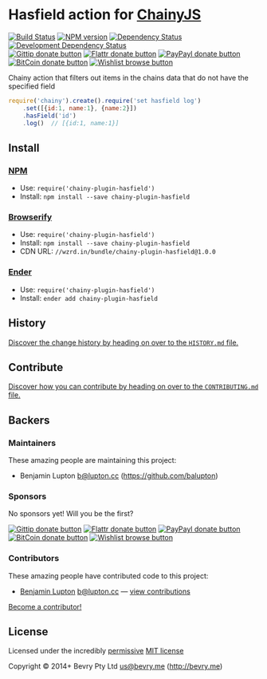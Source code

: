 
<!-- TITLE/ -->

# Hasfield action for [ChainyJS](http://chainyjs.org)

<!-- /TITLE -->


<!-- BADGES/ -->

[![Build Status](http://img.shields.io/travis-ci/chainy-plugins/chainy-plugin-hasfield.png?branch=master)](http://travis-ci.org/chainy-plugins/chainy-plugin-hasfield "Check this project's build status on TravisCI")
[![NPM version](http://badge.fury.io/js/chainy-plugin-hasfield.png)](https://npmjs.org/package/chainy-plugin-hasfield "View this project on NPM")
[![Dependency Status](https://david-dm.org/chainy-plugins/hasfield.png?theme=shields.io)](https://david-dm.org/chainy-plugins/hasfield)
[![Development Dependency Status](https://david-dm.org/chainy-plugins/hasfield/dev-status.png?theme=shields.io)](https://david-dm.org/chainy-plugins/hasfield#info=devDependencies)<br/>
[![Gittip donate button](http://img.shields.io/gittip/bevry.png)](https://www.gittip.com/bevry/ "Donate weekly to this project using Gittip")
[![Flattr donate button](http://img.shields.io/flattr/donate.png?color=yellow)](http://flattr.com/thing/344188/balupton-on-Flattr "Donate monthly to this project using Flattr")
[![PayPayl donate button](http://img.shields.io/paypal/donate.png?color=yellow)](https://www.paypal.com/cgi-bin/webscr?cmd=_s-xclick&hosted_button_id=QB8GQPZAH84N6 "Donate once-off to this project using Paypal")
[![BitCoin donate button](http://img.shields.io/bitcoin/donate.png?color=yellow)](https://coinbase.com/checkouts/9ef59f5479eec1d97d63382c9ebcb93a "Donate once-off to this project using BitCoin")
[![Wishlist browse button](http://img.shields.io/wishlist/browse.png?color=yellow)](http://amzn.com/w/2F8TXKSNAFG4V "Buy an item on our wishlist for us")

<!-- /BADGES -->


<!-- CHAINY_DOCUMENTATION/ -->

<!-- DESCRIPTION/ -->

Chainy action that filters out items in the chains data that do not have the specified field

<!-- /DESCRIPTION -->


``` javascript
require('chainy').create().require('set hasfield log')
	.set([{id:1, name:1}, {name:2}])
	.hasField('id')
	.log()  // [{id:1, name:1}]
```

<!-- /CHAINY_DOCUMENTATION -->


<!-- INSTALL/ -->

## Install

### [NPM](http://npmjs.org/)
- Use: `require('chainy-plugin-hasfield')`
- Install: `npm install --save chainy-plugin-hasfield`

### [Browserify](http://browserify.org/)
- Use: `require('chainy-plugin-hasfield')`
- Install: `npm install --save chainy-plugin-hasfield`
- CDN URL: `//wzrd.in/bundle/chainy-plugin-hasfield@1.0.0`

### [Ender](http://ender.jit.su/)
- Use: `require('chainy-plugin-hasfield')`
- Install: `ender add chainy-plugin-hasfield`

<!-- /INSTALL -->


<!-- HISTORY/ -->

## History
[Discover the change history by heading on over to the `HISTORY.md` file.](https://github.com/chainy-plugins/chainy-plugin-hasfield/blob/master/HISTORY.md#files)

<!-- /HISTORY -->


<!-- CONTRIBUTE/ -->

## Contribute

[Discover how you can contribute by heading on over to the `CONTRIBUTING.md` file.](https://github.com/chainy-plugins/chainy-plugin-hasfield/blob/master/CONTRIBUTING.md#files)

<!-- /CONTRIBUTE -->


<!-- BACKERS/ -->

## Backers

### Maintainers

These amazing people are maintaining this project:

- Benjamin Lupton <b@lupton.cc> (https://github.com/balupton)

### Sponsors

No sponsors yet! Will you be the first?

[![Gittip donate button](http://img.shields.io/gittip/bevry.png)](https://www.gittip.com/bevry/ "Donate weekly to this project using Gittip")
[![Flattr donate button](http://img.shields.io/flattr/donate.png?color=yellow)](http://flattr.com/thing/344188/balupton-on-Flattr "Donate monthly to this project using Flattr")
[![PayPayl donate button](http://img.shields.io/paypal/donate.png?color=yellow)](https://www.paypal.com/cgi-bin/webscr?cmd=_s-xclick&hosted_button_id=QB8GQPZAH84N6 "Donate once-off to this project using Paypal")
[![BitCoin donate button](http://img.shields.io/bitcoin/donate.png?color=yellow)](https://coinbase.com/checkouts/9ef59f5479eec1d97d63382c9ebcb93a "Donate once-off to this project using BitCoin")
[![Wishlist browse button](http://img.shields.io/wishlist/browse.png?color=yellow)](http://amzn.com/w/2F8TXKSNAFG4V "Buy an item on our wishlist for us")

### Contributors

These amazing people have contributed code to this project:

- [Benjamin Lupton](https://github.com/balupton) <b@lupton.cc> — [view contributions](https://github.com/chainy-plugins/hasfield/commits?author=balupton)

[Become a contributor!](https://github.com/chainy-plugins/chainy-plugin-hasfield/blob/master/CONTRIBUTING.md#files)

<!-- /BACKERS -->


<!-- LICENSE/ -->

## License

Licensed under the incredibly [permissive](http://en.wikipedia.org/wiki/Permissive_free_software_licence) [MIT license](http://creativecommons.org/licenses/MIT/)

Copyright &copy; 2014+ Bevry Pty Ltd <us@bevry.me> (http://bevry.me)

<!-- /LICENSE -->


